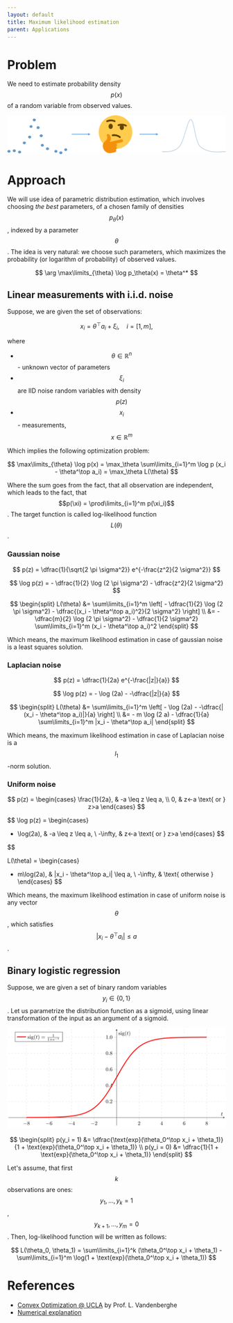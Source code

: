 ```yaml
---
layout: default
title: Maximum likelihood estimation
parent: Applications
---
```


# Problem
We need to estimate probability density $$p(x)$$ of a random variable from observed values.

![](./mle.svg)

# Approach
We will use idea of parametric distribution estimation, which involves choosing *the best* parameters, of a chosen family of densities $$p_\theta(x)$$, indexed by a parameter $$\theta$$. The idea is very natural: we choose such parameters, which maximizes the probability (or logarithm of probability) of observed values.

$$
\arg \max\limits_{\theta} \log p_\theta(x) = \theta^* 
$$

## Linear measurements with i.i.d. noise

Suppose, we are given the set of observations:

$$
x_i = \theta^\top a_i + \xi_i, \quad i = [1,m],
$$

where
* $$\theta \in \mathbb{R}^n$$ - unknown vector of parameters
* $$\xi_i$$ are IID noise random variables with density $$p(z)$$
* $$x_i$$ - measurements, $$x \in \mathbb{R}^m$$

Which implies the following optimization problem:

$$
\max\limits_{\theta} \log p(x) = \max_\theta \sum\limits_{i=1}^m \log p (x_i - \theta^\top a_i) = \max_\theta L(\theta)
$$

Where the sum goes from the fact, that all observation are independent, which leads to the fact, that $$p(\xi) = \prod\limits_{i=1}^m p(\xi_i)$$. The target function is called log-likelihood function $$L(\theta)$$.

### Gaussian noise

$$
p(z) = \dfrac{1}{\sqrt{2 \pi \sigma^2}} e^{-\frac{z^2}{2 \sigma^2}}
$$

$$
\log p(z) = - \dfrac{1}{2} \log (2 \pi \sigma^2) - \dfrac{z^2}{2 \sigma^2}
$$

$$
\begin{split}
L(\theta) &= \sum\limits_{i=1}^m \left[ - \dfrac{1}{2} \log (2 \pi \sigma^2) - \dfrac{(x_i - \theta^\top a_i)^2}{2 \sigma^2} \right] \\
&= - \dfrac{m}{2} \log (2 \pi \sigma^2) - \dfrac{1}{2 \sigma^2} \sum\limits_{i=1}^m (x_i - \theta^\top a_i)^2
\end{split}
$$

Which means, the maximum likelihood estimation in case of gaussian noise is a least squares solution.

### Laplacian noise

$$
p(z) = \dfrac{1}{2a} e^{-\frac{|z|}{a}}
$$

$$
\log p(z) = -  \log (2a) - -\dfrac{|z|}{a}
$$

$$
\begin{split}
L(\theta) &= \sum\limits_{i=1}^m \left[ - \log (2a) - -\dfrac{|(x_i - \theta^\top a_i)|}{a} \right] \\
&= - m \log (2 a) - \dfrac{1}{a} \sum\limits_{i=1}^m |x_i - \theta^\top a_i|
\end{split}
$$

Which means, the maximum likelihood estimation in case of Laplacian noise is a $$l_1$$-norm solution.

### Uniform noise

$$
p(z) = \begin{cases}
  \frac{1}{2a}, & -a \leq z \leq a, \\
  0, &  z<-a \text{ or } z>a
  \end{cases}
$$

$$
\log p(z) =  \begin{cases}
  - \log(2a), & -a \leq z \leq a, \\
  -\infty, &  z<-a \text{ or } z>a
  \end{cases}
$$

$$

L(\theta) = \begin{cases}
  - m\log(2a), & |x_i - \theta^\top a_i| \leq a, \\
  -\infty, &  \text{ otherwise }
  \end{cases}
$$

Which means, the maximum likelihood estimation in case of uniform noise is any vector $$\theta$$, which satisfies $$\vert x_i - \theta^\top a_i \vert \leq a$$.

## Binary logistic regression

Suppose, we are given a set of binary random variables $$y_i \in \{0,1\}$$. Let us parametrize the distribution function as a sigmoid, using linear transformation of the input as an argument of a sigmoid.

![Picture from Wikipedia](./sigmoid.svg)

$$
\begin{split}
p(y_i = 1) &= \dfrac{\text{exp}(\theta_0^\top x_i + \theta_1)}{1 + \text{exp}(\theta_0^\top x_i + \theta_1)} \\
p(y_i = 0) &= \dfrac{1}{1 + \text{exp}(\theta_0^\top x_i + \theta_1)}
\end{split}
$$

Let's assume, that first $$k$$ observations are ones: $$y_1, \ldots, y_k =1$$, $$y_{k+1}, \ldots, y_m = 0$$. Then, log-likelihood function will be written as follows:

$$
L(\theta_0, \theta_1) = \sum\limits_{i=1}^k (\theta_0^\top x_i + \theta_1) - \sum\limits_{i=1}^m \log(1 + \text{exp}(\theta_0^\top x_i + \theta_1))
$$

# References
* [Convex Optimization @ UCLA](http://www.seas.ucla.edu/~vandenbe/ee236b/ee236b.html) by Prof. L. Vandenberghe
* [Numerical explanation](https://cvxopt.org/examples/book/logreg.html)
